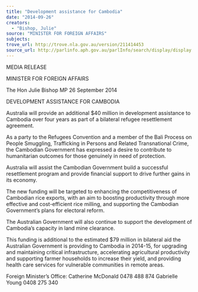 ```yaml
---
title: "Development assistance for Cambodia"
date: "2014-09-26"
creators:
  - "Bishop, Julie"
source: "MINISTER FOR FOREIGN AFFAIRS"
subjects:
trove_url: http://trove.nla.gov.au/version/211414453
source_url: http://parlinfo.aph.gov.au/parlInfo/search/display/display.w3p;query=Id%3A%22media/pressrel/3421792%22
---
```


 MEDIA RELEASE 

 

 MINISTER FOR FOREIGN AFFAIRS 

 The Hon Julie Bishop MP  26 September 2014   

 DEVELOPMENT ASSISTANCE FOR CAMBODIA   

 Australia will provide an additional $40 million in development assistance to Cambodia  over four years as part of a bilateral refugee resettlement agreement.   

 As a party to the Refugees Convention and a member of the Bali Process on People  Smuggling, Trafficking in Persons and Related Transnational Crime, the Cambodian  Government has expressed a desire to contribute to humanitarian outcomes for those  genuinely in need of protection.   

 Australia will assist the Cambodian Government build a successful resettlement  program and provide financial support to drive further gains in its economy.   

 The new funding will be targeted to enhancing the competitiveness of Cambodian rice  exports, with an aim to boosting productivity through more effective and cost-efficient  rice milling, and supporting the Cambodian Government’s plans for electoral reform.   

 The Australian Government will also continue to support the development of  Cambodia’s capacity in land mine clearance.     

 This funding is additional to the estimated $79 million in bilateral aid the Australian  Government is providing to Cambodia in 2014-15, for upgrading and maintaining  critical infrastructure, accelerating agricultural productivity and supporting farmer  households to increase their yield, and providing health care services for vulnerable  communities in remote areas.     

 

 Foreign Minister’s Office:    Catherine McDonald 0478 488 874  Gabrielle Young 0408 275 340 

